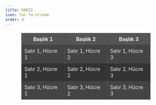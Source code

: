 ```yaml
---
title: DAD32
icon: fas fa-stream
order: 4
---
```


<table style="border-collapse: collapse; width: 80%; background-color: #333; color: #eee; margin: 20px auto;">
  <thead>
    <tr style="background-color: #555;">
      <th style="border: 1px solid #444; padding: 8px;">Başlık 1</th>
      <th style="border: 1px solid #444; padding: 8px;">Başlık 2</th>
      <th style="border: 1px solid #444; padding: 8px;">Başlık 3</th>
    </tr>
  </thead>
  <tbody>
    <tr style="background-color: #444;">
      <td style="border: 1px solid #555; padding: 8px;">Satır 1, Hücre 1</td>
      <td style="border: 1px solid #555; padding: 8px;">Satır 1, Hücre 2</td>
      <td style="border: 1px solid #555; padding: 8px;">Satır 1, Hücre 3</td>
    </tr>
    <tr style="background-color: #333;">
      <td style="border: 1px solid #444; padding: 8px;">Satır 2, Hücre 1</td>
      <td style="border: 1px solid #444; padding: 8px;">Satır 2, Hücre 2</td>
      <td style="border: 1px solid #444; padding: 8px;">Satır 2, Hücre 3</td>
    </tr>
    <tr style="background-color: #444;">
      <td style="border: 1px solid #555; padding: 8px;">Satır 3, Hücre 1</td>
      <td style="border: 1px solid #555; padding: 8px;">Satır 3, Hücre 2</td>
      <td style="border: 1px solid #555; padding: 8px;">Satır 3, Hücre 3</td>
    </tr>
  </tbody>
</table>


